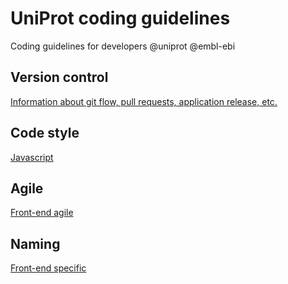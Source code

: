 # UniProt coding guidelines
Coding guidelines for developers @uniprot @embl-ebi

## Version control
[Information about git flow, pull requests, application release, etc.](Version_control.md)

## Code style
[Javascript](Javascript_code_style.md)

## Agile
[Front-end agile](FrontEnd_agile.md)

## Naming
[Front-end specific](FrontEnd_specific.md)

